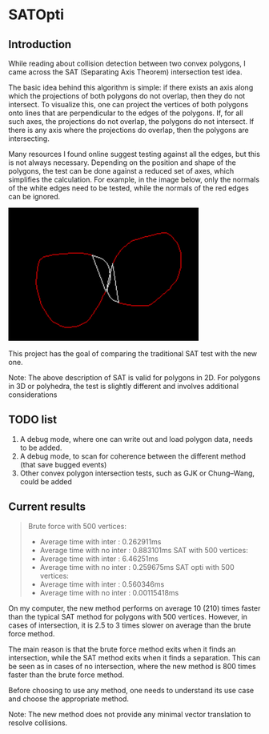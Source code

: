 ﻿# SATOpti

## Introduction

While reading about collision detection between two convex polygons, I came across the SAT (Separating Axis Theorem) intersection test idea.

The basic idea behind this algorithm is simple: if there exists an axis along which the projections of both polygons do not overlap, then they do not intersect. To visualize this, one can project the vertices of both polygons onto lines that are perpendicular to the edges of the polygons. If, for all such axes, the projections do not overlap, the polygons do not intersect. If there is any axis where the projections do overlap, then the polygons are intersecting.

Many resources I found online suggest testing against all the edges, but this is not always necessary. Depending on the position and shape of the polygons, the test can be done against a reduced set of axes, which simplifies the calculation.
For example, in the image below, only the normals of the white edges need to be tested, while the normals of the red edges can be ignored.

![Screenshot](images/PolIntersection.png)

This project has the goal of comparing the traditional SAT test with the new one.

Note: The above description of SAT is valid for polygons in 2D. For polygons in 3D or polyhedra, the test is slightly different and involves additional considerations


## TODO list
  
1. A debug mode, where one can write out and load polygon data, needs to be added. 
2. A debug mode, to scan for coherence between the different method (that save bugged events)
3. Other convex polygon intersection tests, such as GJK or Chung–Wang, could be added



## Current results 

> Brute force with 500 vertices:
> - Average time with inter : 0.262911ms
> - Average time with no inter : 0.883101ms
> SAT with 500 vertices:
> - Average time with inter : 6.46251ms
> - Average time with no inter : 0.259675ms
> SAT opti with 500 vertices:
> - Average time with inter : 0.560346ms
> - Average time with no inter : 0.00115418ms

On my computer, the new method performs on average 10 (210) times faster than the typical SAT method for polygons with 500 vertices. However, in cases of intersection, it is 2.5 to 3 times slower on average than the brute force method.

The main reason is that the brute force method exits when it finds an intersection, while the SAT method exits when it finds a separation. This can be seen as in cases of no intersection, where the new method is 800 times faster than the brute force method.

Before choosing to use any method, one needs to understand its use case and choose the appropriate method.

Note: The new method does not provide any minimal vector translation to resolve collisions.


